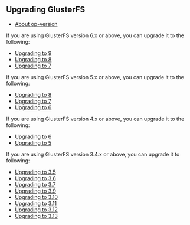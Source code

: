 Upgrading GlusterFS
-------------------
-   [About op-version](./op-version.md)

If you are using GlusterFS version 6.x or above, you can upgrade it to the following:

-   [Upgrading to 9](./upgrade-to-9.md)
-   [Upgrading to 8](./upgrade-to-8.md)
-   [Upgrading to 7](./upgrade-to-7.md)

If you are using GlusterFS version 5.x or above, you can upgrade it to the following:

-   [Upgrading to 8](./upgrade-to-8.md)
-   [Upgrading to 7](./upgrade-to-7.md)
-   [Upgrading to 6](./upgrade-to-6.md)

If you are using GlusterFS version 4.x or above, you can upgrade it to the following:

-   [Upgrading to 6](./upgrade-to-6.md)
-   [Upgrading to 5](./upgrade-to-5.md)

If you are using GlusterFS version 3.4.x or above, you can upgrade it to following:

-   [Upgrading to 3.5](./upgrade-to-3.5.md)
-   [Upgrading to 3.6](./upgrade-to-3.6.md)
-   [Upgrading to 3.7](./upgrade-to-3.7.md)
-   [Upgrading to 3.9](./upgrade-to-3.9.md)
-   [Upgrading to 3.10](./upgrade-to-3.10.md)
-   [Upgrading to 3.11](./upgrade-to-3.11.md)
-   [Upgrading to 3.12](./upgrade-to-3.12.md)
-   [Upgrading to 3.13](./upgrade-to-3.13.md)
